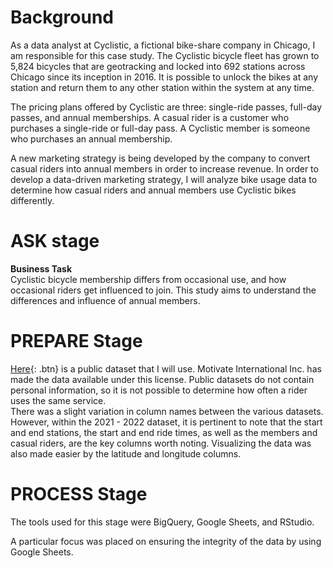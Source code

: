# **Background** 

As a data analyst at Cyclistic, a fictional bike-share company in Chicago, I am responsible for this case study. The Cyclistic bicycle fleet has grown to 5,824 bicycles that are geotracking and locked into 692 stations across Chicago since its inception in 2016. It is possible to unlock the bikes at any station and return them to any other station within the system at any time.

The pricing plans offered by Cyclistic are three: single-ride passes, full-day passes, and annual memberships. A casual rider is a customer who purchases a single-ride or full-day pass. A Cyclistic member is someone who purchases an annual membership.

A new marketing strategy is being developed by the company to convert casual riders into annual members in order to increase revenue. In order to develop a data-driven marketing strategy, I will analyze bike usage data to determine how casual riders and annual members use Cyclistic bikes differently.

# **ASK stage**

**Business Task**</br>
Cyclistic bicycle membership differs from occasional use, and how occasional riders get influenced to join. This study aims to understand the differences and influence of annual members.

# **PREPARE Stage**

[Here](https://divvy-tripdata.s3.amazonaws.com/index.html){: .btn} is a public dataset that I will use. Motivate International Inc. has made the data available under this license. Public datasets do not contain personal information, so it is not possible to determine how often a rider uses the same service. </br>
There was a slight variation in column names between the various datasets. However, within the 2021 - 2022 dataset, it is pertinent to note that the start and end stations, the start and end ride times, as well as the members and casual riders, are the key columns worth noting. Visualizing the data was also made easier by the latitude and longitude columns.</br>

# **PROCESS Stage**

The tools used for this stage were BigQuery, Google Sheets, and RStudio. 

A particular focus was placed on ensuring the integrity of the data by using Google Sheets. 

